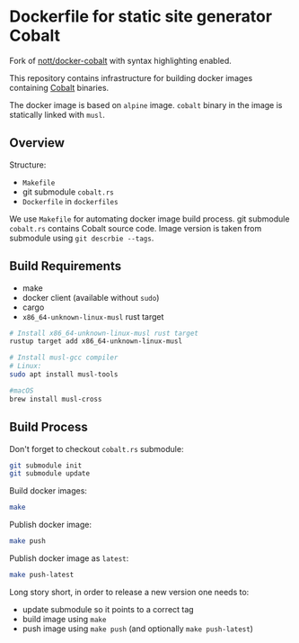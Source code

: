 # Dockerfile for static site generator Cobalt

Fork of [nott/docker-cobalt](https://github.com/nott/docker-cobalt) with syntax
highlighting enabled.

This repository contains infrastructure for building docker images
containing [Cobalt](https://github.com/cobalt-org/cobalt.rs) binaries.

The docker image is based on `alpine` image. `cobalt` binary in the
image is statically linked with `musl`.

## Overview

Structure:

* `Makefile`
* git submodule `cobalt.rs`
* `Dockerfile` in `dockerfiles`

We use `Makefile` for automating docker image build process. git
submodule `cobalt.rs` contains Cobalt source code. Image version is
taken from submodule using `git descrbie --tags`.

## Build Requirements

* make
* docker client (available without `sudo`)
* cargo
* `x86_64-unknown-linux-musl` rust target

```bash
# Install x86_64-unknown-linux-musl rust target
rustup target add x86_64-unknown-linux-musl

# Install musl-gcc compiler
# Linux:
sudo apt install musl-tools

#macOS
brew install musl-cross
```

## Build Process

Don't forget to checkout `cobalt.rs` submodule:

```bash
git submodule init
git submodule update
```

Build docker images:

```bash
make
```

Publish docker image:

```bash
make push
```

Publish docker image as `latest`:

```bash
make push-latest
```

Long story short, in order to release a new version one needs to:

* update submodule so it points to a correct tag
* build image using `make`
* push image using `make push` (and optionally `make push-latest`)

